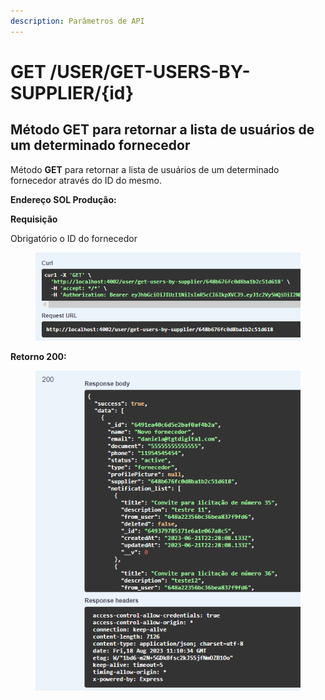 ```yaml
---
description: Parâmetros de API
---
```


# GET /USER/GET-USERS-BY-SUPPLIER/{id}

## Método GET para retornar a lista de usuários de um determinado fornecedor

Método **GET** para retornar a lista de usuários de um determinado fornecedor através do ID do mesmo.

**Endereço SOL Produção:**&#x20;

**Requisição**

Obrigatório o ID do fornecedor

<figure><img src="../../.gitbook/assets/Screenshot_7.png" alt=""><figcaption></figcaption></figure>

**Retorno 200:**

<figure><img src="../../.gitbook/assets/Screenshot_8.png" alt=""><figcaption></figcaption></figure>

